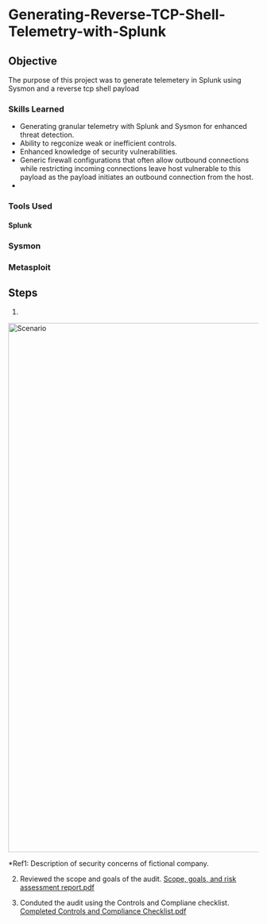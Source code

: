 # Generating-Reverse-TCP-Shell-Telemetry-with-Splunk

## Objective

The purpose of this project was to generate telemetery in Splunk using Sysmon and a reverse tcp shell payload
### Skills Learned

- Generating granular telemetry with Splunk and Sysmon for enhanced threat detection.
- Ability to regconize weak or inefficient controls.
- Enhanced knowledge of security vulnerabilities.
- Generic firewall configurations that often allow outbound connections while restricting incoming connections leave host vulnerable to 
  this payload as the payload initiates an outbound connection from the host.
- 

### Tools Used

#### Splunk
###  Sysmon
###  Metasploit


## Steps
1.
<img width="1064" alt="Scenario" src="https://github.com/Cassford/Conducting-a-security-audit/assets/172983465/edbd7a0d-897e-48f0-bd33-767219ba43e3">

*Ref1: Description of security concerns of fictional company.

2. Reviewed the scope and goals of the audit.
   [Scope, goals, and risk assessment report.pdf](https://github.com/user-attachments/files/16076771/Scope.goals.and.risk.assessment.report.pdf)
   
3. Conduted the audit using the Controls and Compliane checklist.
[Completed Controls and Compliance Checklist.pdf](https://github.com/user-attachments/files/16086756/Completed.Controls.and.Compliance.Checklist.pdf)



